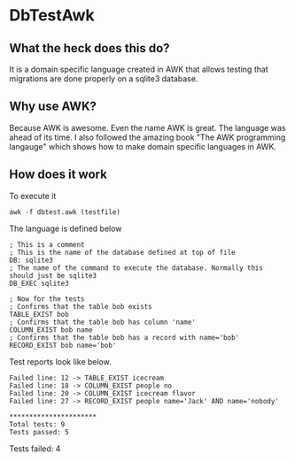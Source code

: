 # DbTestAwk

## What the heck does this do?
It is a domain specific language created in AWK that allows testing
that migrations are done properly on a sqlite3 database.

## Why use AWK?
Because AWK is awesome. Even the name AWK is great. The language
was ahead of its time.
I also followed the amazing book "The AWK programming langauge"
which shows how to make domain specific languages in AWK.

## How does it work
To execute it
  
    awk -f dbtest.awk (testfile)
    
The language is defined below

    ; This is a comment
    ; This is the name of the database defined at top of file
    DB: sqlite3 
    ; The name of the command to execute the database. Normally this should just be sqlite3
    DB_EXEC sqlite3 
    
    ; Now for the tests
    ; Confirms that the table bob exists
    TABLE_EXIST bob
    ; Confirms that the table bob has column 'name'
    COLUMN_EXIST bob name 
    ; Confirms that the table bob has a record with name='bob'
    RECORD_EXIST bob name='bob'
  
Test reports look like below.

    Failed line: 12 -> TABLE_EXIST icecream
    Failed line: 18 -> COLUMN_EXIST people no
    Failed line: 20 -> COLUMN_EXIST icecream flavor
    Failed line: 27 -> RECORD_EXIST people name='Jack' AND name='nobody'

    **********************
    Total tests: 9
    Tests passed: 5
Tests failed: 4


